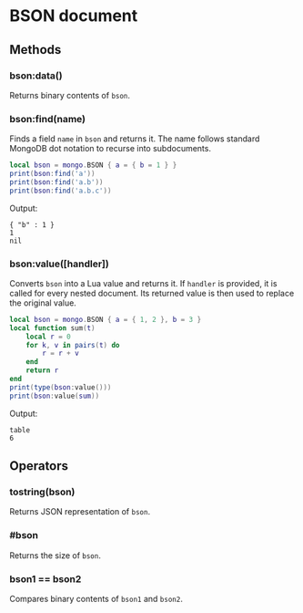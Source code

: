 BSON document
=============

Methods
-------

### bson:data()
Returns binary contents of `bson`.

### bson:find(name)
Finds a field `name` in `bson` and returns it. The name follows standard MongoDB dot notation to
recurse into subdocuments.

```Lua
local bson = mongo.BSON { a = { b = 1 } }
print(bson:find('a'))
print(bson:find('a.b'))
print(bson:find('a.b.c'))
```
Output:
```
{ "b" : 1 }
1
nil
```


### bson:value([handler])
Converts `bson` into a Lua value and returns it. If `handler` is provided, it is called for
every nested document. Its returned value is then used to replace the original value.

```Lua
local bson = mongo.BSON { a = { 1, 2 }, b = 3 }
local function sum(t)
	local r = 0
	for k, v in pairs(t) do
		r = r + v
	end
	return r
end
print(type(bson:value()))
print(bson:value(sum))
```
Output:
```
table
6
```


Operators
---------

### tostring(bson)
Returns JSON representation of `bson`.

### #bson
Returns the size of `bson`.

### bson1 == bson2
Compares binary contents of `bson1` and `bson2`.
